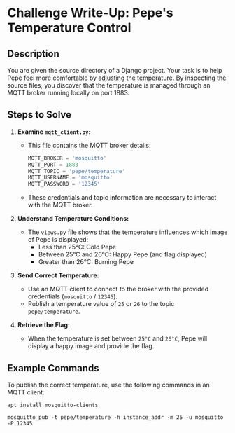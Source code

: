 # Challenge Write-Up: Pepe's Temperature Control

## Description

You are given the source directory of a Django project. Your task is to help Pepe feel more comfortable by adjusting the temperature. By inspecting the source files, you discover that the temperature is managed through an MQTT broker running locally on port 1883.

## Steps to Solve

1. **Examine `mqtt_client.py`:**
   - This file contains the MQTT broker details:
     ```python
     MQTT_BROKER = 'mosquitto'
     MQTT_PORT = 1883
     MQTT_TOPIC = 'pepe/temperature'
     MQTT_USERNAME = 'mosquitto'
     MQTT_PASSWORD = '12345'
     ```
   - These credentials and topic information are necessary to interact with the MQTT broker.

2. **Understand Temperature Conditions:**
   - The `views.py` file shows that the temperature influences which image of Pepe is displayed:
     - Less than 25°C: Cold Pepe
     - Between 25°C and 26°C: Happy Pepe (and flag displayed)
     - Greater than 26°C: Burning Pepe

3. **Send Correct Temperature:**
   - Use an MQTT client to connect to the broker with the provided credentials (`mosquitto` / `12345`).
   - Publish a temperature value of `25` or `26` to the topic `pepe/temperature`.

4. **Retrieve the Flag:**
   - When the temperature is set between `25°C` and `26°C`, Pepe will display a happy image and provide the flag.

## Example Commands

To publish the correct temperature, use the following commands in an MQTT client:

```
apt install mosquitto-clients

mosquitto_pub -t pepe/temperature -h instance_addr -m 25 -u mosquitto -P 12345
```


